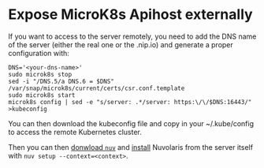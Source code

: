 # Expose MicroK8s Apihost externally

If you want to access to the server remotely, you need to add the DNS name of the server (either the real one or the .nip.io) and  generate a proper configuration with:

```
DNS='<your-dns-name>'
sudo microk8s stop
sed -i "/DNS.5/a DNS.6 = $DNS" /var/snap/microk8s/current/certs/csr.conf.template
sudo microk8s start
microk8s config | sed -e "s/server: .*/server: https:\/\/$DNS:16443/" >kubeconfig
```

You can then download the kubeconfig file and copy in your ~/.kube/config to access the remote Kubernetes cluster.

Then you can then [donwload `nuv`](https://github.com/nuvolaris/nuvolaris/releases) and [install](SETUP.md#kubernetes-installation) Nuvolaris from the server itself with `nuv setup --context=<context>`.


